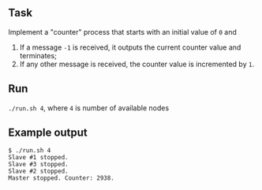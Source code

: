 ## Task

Implement a "counter" process that starts with an initial value of `0` and

1. If a message `-1` is received, it outputs the current counter value and terminates;
2. If any other message is received, the counter value is incremented by `1`.

## Run

`./run.sh 4`, where `4` is number of available nodes

## Example output

```
$ ./run.sh 4
Slave #1 stopped.
Slave #3 stopped.
Slave #2 stopped.
Master stopped. Counter: 2938.
```
